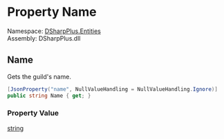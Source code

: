 # Property Name

Namespace: [DSharpPlus.Entities](DSharpPlus.Entities.md)  
Assembly: DSharpPlus.dll

## <a id="DSharpPlus_Entities_DiscordWidget_Name"></a>Name

Gets the guild's name.

```csharp
[JsonProperty("name", NullValueHandling = NullValueHandling.Ignore)]
public string Name { get; }
```

### Property Value

[string](https://learn.microsoft.com/dotnet/api/system.string)

